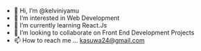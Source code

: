 - 👋 Hi, I’m @kelviniyamu
- 👀 I’m interested in Web Development
- 🌱 I’m currently learning React.Js
- 💞️ I’m looking to collaborate on Front End Development Projects
- 📫 How to reach me ... kasuwa24@gmail.com

<!---
kelviniyamu/kelviniyamu is a ✨ special ✨ repository because its `README.md` (this file) appears on your GitHub profile.
You can click the Preview link to take a look at your changes.
--->
